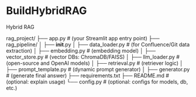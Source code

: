 # BuildHybridRAG
Hybrid RAG

rag_project/
├── app.py                  # (your Streamlit app entry point)
├── rag_pipeline/
│   ├── __init__.py
│   ├── data_loader.py       # (for Confluence/Git data extraction)
│   ├── embedding.py         # (embedding model)
│   ├── vector_store.py      # (vector DBs: ChromaDB/FAISS)
│   ├── llm_loader.py        # (open-source and OpenAI models)
│   ├── retrieval.py         # (retriever logic)
│   ├── prompt_template.py   # (dynamic prompt generator)
│   ├── generator.py         # (generate final answer)
├── requirements.txt
├── README.md                # (optional: explain usage)
└── config.py                # (optional: configs for models, db, etc.)
